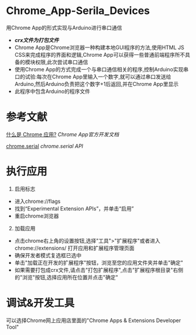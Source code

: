 # Chrome_App-Serila_Devices
用Chrome App的形式实现与Arduino进行串口通信
- ***crx文件为打包文件***
- Chrome App是Chrome浏览器一种构建本地GUI程序的方法,使用HTML JS CSS来完成程序的界面和逻辑,Chrome App可以获得一些普通前端程序所不具备的模块权限,此次尝试串口通信
- 使用Chrome App的方式完成一个与串口通信相关的程序,控制Arduino实现串口的试验:每次在Chrome App里输入一个数字,就可以通过串口发送给Arduino,然后Arduino负责把这个数字+1后返回,并在Chrome App里显示
- 此程序中包含Arduino的程序文件

# 参考文献
[什么是 Chrome 应用?](https://crxdoc-zh.appspot.com/apps/about_apps) *Chrome App官方开发文档*

[chrome.serial](https://crxdoc-zh.appspot.com/apps/serial) *chrome.serial API*

# 执行应用
1. 启用标志
- 进入chrome://flags
- 找到“Experimental Extension APIs”，并单击“启用”
- 重启chrome浏览器

2. 加载应用
- 点击chrome右上角的设置按钮,选择"工具">"扩展程序"或者进入chrome://extensions/ 打开应用和扩展程序管理页面
- 确保开发者模式复选框已选中
- 单击"加载正在开发的扩展程序"按钮，浏览至您的应用文件夹并单击"确定"
- 如果需要打包成crx文件,请点击"打包扩展程序",点击"扩展程序根目录"右侧的"浏览"按钮,选择应用所在位置并点击"确定"

# 调试&开发工具
可以选择Chrome网上应用店里面的"Chrome Apps & Extensions Developer Tool"
